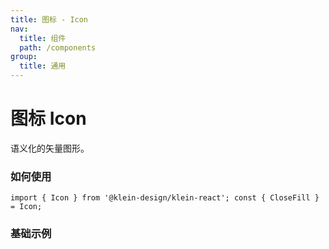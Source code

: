 ```yaml
---
title: 图标 - Icon
nav:
  title: 组件
  path: /components
group:
  title: 通用
---
```

# 图标 Icon

语义化的矢量图形。

### 如何使用

`import { Icon } from '@klein-design/klein-react'; const { CloseFill } = Icon;`

### 基础示例

<code src="./demos/basic.tsx"></code>
